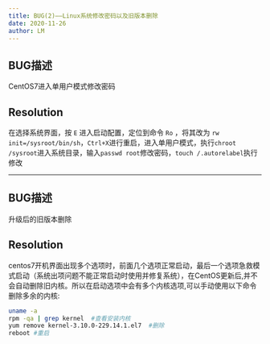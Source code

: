```yaml
---
title: BUG(2)——Linux系统修改密码以及旧版本删除
date: 2020-11-26
author: LM
---
```


## BUG描述

CentOS7进入单用户模式修改密码

## Resolution

在选择系统界面，按 `E` 进入启动配置，定位到命令 `Ro` ，将其改为 `rw init=/sysroot/bin/sh`，`Ctrl+X`进行重启，进入单用户模式，执行`chroot /sysroot`进入系统目录，输入`passwd root`修改密码，`touch /.autorelabel`执行修改

------

## BUG描述

升级后的旧版本删除

## Resolution

centos7开机界面出现多个选项时，前面几个选项正常启动，最后一个选项急救模式启动（系统出项问题不能正常启动时使用并修复系统），在CentOS更新后,并不会自动删除旧内核。所以在启动选项中会有多个内核选项,可以手动使用以下命令删除多余的内核:

```bash
uname -a
rpm -qa | grep kernel  #查看安装内核
yum remove kernel-3.10.0-229.14.1.el7  #删除
reboot #重启
```


